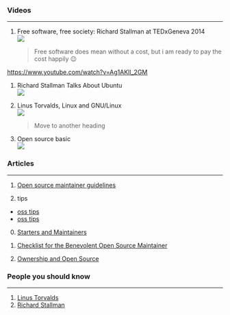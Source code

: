### Videos
---
1. Free software, free society: Richard Stallman at TEDxGeneva 2014<br>
[![](https://img.youtube.com/vi/Ag1AKIl_2GM/0.jpg)](https://www.youtube.com/watch?v=Ag1AKIl_2GM)
   > Free software does mean without a cost, but i am ready to pay the cost happily :wink:

https://www.youtube.com/watch?v=Ag1AKIl_2GM
1. Richard Stallman Talks About Ubuntu<br>
[![](https://img.youtube.com/vi/CP8CNp-vksc/0.jpg)](https://www.youtube.com/watch?v=CP8CNp-vksc)

0. Linus Torvalds, Linux and GNU/Linux<br>
[![](https://img.youtube.com/vi/kZlOCHYu1Vk/0.jpg)](https://www.youtube.com/watch?v=kZlOCHYu1Vk)
   > Move to another heading

0. Open source basic<br>
[![](https://img.youtube.com/vi/Tyd0FO0tko8/0.jpg)](https://www.youtube.com/watch?v=Tyd0FO0tko8)

### Articles
---
1. [Open source maintainer guidelines](https://18f.github.io/open-source-program/pages/maintainer_guidelines/)

1. tips
  * [oss tips][tips]
  * [oss tips][tips1]
0. [Starters and Maintainers](http://jlongster.com/Starters-and-Maintainers)

0. [Checklist for the Benevolent Open Source Maintainer](http://srawlins.ruhoh.com/checklist-for-the-benevolent-open-source-maintainer/)

0. [Ownership and Open Source](http://www.catb.org/esr/writings/homesteading/homesteading/ar01s04.html)

[tips]: https://github.com/lord/io/blob/master/source/blog/2014-10-25-oss-tips.md "on github"
[tips1]: https://lord.io/blog/2014/oss-tips/ "real web but inaccessable"
### People you should know
---
1. [Linus Torvalds][person]
1. [Richard Stallman][person1]

[person]: https://en.wikipedia.org/wiki/Linus_Torvalds
[person1]: https://en.wikipedia.org/wiki/Richard_Stallman
